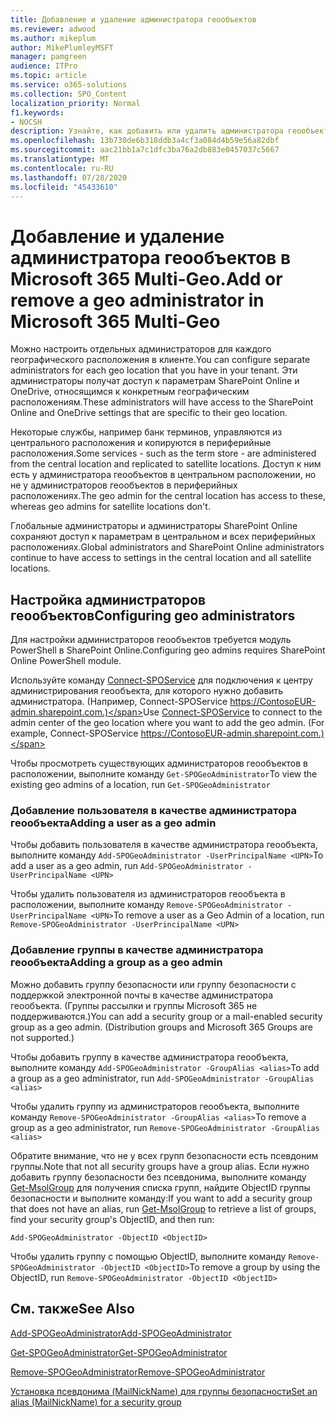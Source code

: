 ```yaml
---
title: Добавление и удаление администратора геообъектов
ms.reviewer: adwood
ms.author: mikeplum
author: MikePlumleyMSFT
manager: pamgreen
audience: ITPro
ms.topic: article
ms.service: o365-solutions
ms.collection: SPO_Content
localization_priority: Normal
f1.keywords:
- NOCSH
description: Узнайте, как добавить или удалить администратора геообъектов в Microsoft 365 Multi-Geo.
ms.openlocfilehash: 13b730de6b318ddb3a4cf3a084d4b59e56a82dbf
ms.sourcegitcommit: aac21bb1a7c1dfc3ba76a2db883e0457037c5667
ms.translationtype: MT
ms.contentlocale: ru-RU
ms.lasthandoff: 07/28/2020
ms.locfileid: "45433610"
---
```

# <a name="add-or-remove-a-geo-administrator-in-microsoft-365-multi-geo"></a><span data-ttu-id="0f062-103">Добавление и удаление администратора геообъектов в Microsoft 365 Multi-Geo.</span><span class="sxs-lookup"><span data-stu-id="0f062-103">Add or remove a geo administrator in Microsoft 365 Multi-Geo</span></span>

<span data-ttu-id="0f062-104">Можно настроить отдельных администраторов для каждого географического расположения в клиенте.</span><span class="sxs-lookup"><span data-stu-id="0f062-104">You can configure separate administrators for each geo location that you have in your tenant.</span></span> <span data-ttu-id="0f062-105">Эти администраторы получат доступ к параметрам SharePoint Online и OneDrive, относящимся к конкретным географическим расположениям.</span><span class="sxs-lookup"><span data-stu-id="0f062-105">These administrators will have access to the SharePoint Online and OneDrive settings that are specific to their geo location.</span></span>

<span data-ttu-id="0f062-106">Некоторые службы, например банк терминов, управляются из центрального расположения и копируются в периферийные расположения.</span><span class="sxs-lookup"><span data-stu-id="0f062-106">Some services - such as the term store - are administered from the central location and replicated to satellite locations.</span></span> <span data-ttu-id="0f062-107">Доступ к ним есть у администратора геообъектов в центральном расположении, но не у администраторов геообъектов в периферийных расположениях.</span><span class="sxs-lookup"><span data-stu-id="0f062-107">The geo admin for the central location has access to these, whereas geo admins for satellite locations don't.</span></span>

<span data-ttu-id="0f062-108">Глобальные администраторы и администраторы SharePoint Online сохраняют доступ к параметрам в центральном и всех периферийных расположениях.</span><span class="sxs-lookup"><span data-stu-id="0f062-108">Global administrators and SharePoint Online administrators continue to have access to settings in the central location and all satellite locations.</span></span>

## <a name="configuring-geo-administrators"></a><span data-ttu-id="0f062-109">Настройка администраторов геообъектов</span><span class="sxs-lookup"><span data-stu-id="0f062-109">Configuring geo administrators</span></span>

<span data-ttu-id="0f062-110">Для настройки администраторов геообъектов требуется модуль PowerShell в SharePoint Online.</span><span class="sxs-lookup"><span data-stu-id="0f062-110">Configuring geo admins requires SharePoint Online PowerShell module.</span></span>

<span data-ttu-id="0f062-111">Используйте команду [Connect-SPOService](https://docs.microsoft.com/powershell/module/sharepoint-online/Connect-SPOService) для подключения к центру администрирования геообъекта, для которого нужно добавить администратора. (Например, Connect-SPOService https://ContosoEUR-admin.sharepoint.com.)</span><span class="sxs-lookup"><span data-stu-id="0f062-111">Use [Connect-SPOService](https://docs.microsoft.com/powershell/module/sharepoint-online/Connect-SPOService) to connect to the admin center of the geo location where you want to add the geo admin. (For example, Connect-SPOService  https://ContosoEUR-admin.sharepoint.com.)</span></span>

<span data-ttu-id="0f062-112">Чтобы просмотреть существующих администраторов геообъектов в расположении, выполните команду `Get-SPOGeoAdministrator`</span><span class="sxs-lookup"><span data-stu-id="0f062-112">To view the existing geo admins of a location, run `Get-SPOGeoAdministrator`</span></span>

### <a name="adding-a-user-as-a-geo-admin"></a><span data-ttu-id="0f062-113">Добавление пользователя в качестве администратора геообъекта</span><span class="sxs-lookup"><span data-stu-id="0f062-113">Adding a user as a geo admin</span></span>

<span data-ttu-id="0f062-114">Чтобы добавить пользователя в качестве администратора геообъекта, выполните команду `Add-SPOGeoAdministrator -UserPrincipalName <UPN>`</span><span class="sxs-lookup"><span data-stu-id="0f062-114">To add a user as a geo admin, run `Add-SPOGeoAdministrator -UserPrincipalName <UPN>`</span></span>

<span data-ttu-id="0f062-115">Чтобы удалить пользователя из администраторов геообъекта в расположении, выполните команду `Remove-SPOGeoAdministrator -UserPrincipalName <UPN>`</span><span class="sxs-lookup"><span data-stu-id="0f062-115">To remove a user as a Geo Admin of a location, run  `Remove-SPOGeoAdministrator -UserPrincipalName <UPN>`</span></span>

### <a name="adding-a-group-as-a-geo-admin"></a><span data-ttu-id="0f062-116">Добавление группы в качестве администратора геообъекта</span><span class="sxs-lookup"><span data-stu-id="0f062-116">Adding a group as a geo admin</span></span>

<span data-ttu-id="0f062-117">Можно добавить группу безопасности или группу безопасности с поддержкой электронной почты в качестве администратора геообъекта. (Группы рассылки и группы Microsoft 365 не поддерживаются.)</span><span class="sxs-lookup"><span data-stu-id="0f062-117">You can add a security group or a mail-enabled security group as a geo admin. (Distribution groups and Microsoft 365 Groups are not supported.)</span></span>

<span data-ttu-id="0f062-118">Чтобы добавить группу в качестве администратора геообъекта, выполните команду `Add-SPOGeoAdministrator -GroupAlias <alias>`</span><span class="sxs-lookup"><span data-stu-id="0f062-118">To add a group as a geo administrator, run `Add-SPOGeoAdministrator -GroupAlias <alias>`</span></span>

<span data-ttu-id="0f062-119">Чтобы удалить группу из администраторов геообъекта, выполните команду `Remove-SPOGeoAdministrator -GroupAlias <alias>`</span><span class="sxs-lookup"><span data-stu-id="0f062-119">To remove a group as a geo administrator, run `Remove-SPOGeoAdministrator -GroupAlias <alias>`</span></span>

<span data-ttu-id="0f062-120">Обратите внимание, что не у всех групп безопасности есть псевдоним группы.</span><span class="sxs-lookup"><span data-stu-id="0f062-120">Note that not all security groups have a group alias.</span></span> <span data-ttu-id="0f062-121">Если нужно добавить группу безопасности без псевдонима, выполните команду [Get-MsolGroup](https://docs.microsoft.com/powershell/module/msonline/get-msolgroup) для получения списка групп, найдите ObjectID группы безопасности и выполните команду:</span><span class="sxs-lookup"><span data-stu-id="0f062-121">If you want to add a security group that does not have an alias, run [Get-MsolGroup](https://docs.microsoft.com/powershell/module/msonline/get-msolgroup) to retrieve a list of groups, find your security group's ObjectID, and then run:</span></span>

`Add-SPOGeoAdministrator -ObjectID <ObjectID>`

<span data-ttu-id="0f062-122">Чтобы удалить группу с помощью ObjectID, выполните команду `Remove-SPOGeoAdministrator -ObjectID <ObjectID>`</span><span class="sxs-lookup"><span data-stu-id="0f062-122">To remove a group by using the ObjectID, run `Remove-SPOGeoAdministrator -ObjectID <ObjectID>`</span></span>

## <a name="see-also"></a><span data-ttu-id="0f062-123">См. также</span><span class="sxs-lookup"><span data-stu-id="0f062-123">See Also</span></span>

[<span data-ttu-id="0f062-124">Add-SPOGeoAdministrator</span><span class="sxs-lookup"><span data-stu-id="0f062-124">Add-SPOGeoAdministrator</span></span>](https://docs.microsoft.com/powershell/module/sharepoint-online/add-spogeoadministrator)

[<span data-ttu-id="0f062-125">Get-SPOGeoAdministrator</span><span class="sxs-lookup"><span data-stu-id="0f062-125">Get-SPOGeoAdministrator</span></span>](https://docs.microsoft.com/powershell/module/sharepoint-online/get-spogeoadministrator)

[<span data-ttu-id="0f062-126">Remove-SPOGeoAdministrator</span><span class="sxs-lookup"><span data-stu-id="0f062-126">Remove-SPOGeoAdministrator</span></span>](https://docs.microsoft.com/powershell/module/sharepoint-online/remove-spogeoadministrator)

[<span data-ttu-id="0f062-127">Установка псевдонима (MailNickName) для группы безопасности</span><span class="sxs-lookup"><span data-stu-id="0f062-127">Set an alias (MailNickName) for a security group</span></span>](https://docs.microsoft.com/powershell/module/azuread/set-azureadgroup)